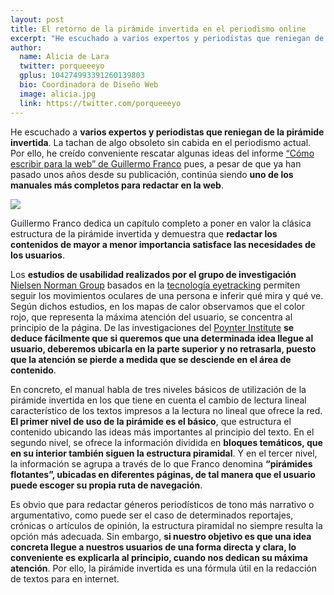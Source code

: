 ```yaml
---
layout: post
title: El retorno de la pirámide invertida en el periodismo online
excerpt: "He escuchado a varios expertos y periodistas que reniegan de la pirámide invertida. La tachan de algo obsoleto sin cabida en el periodismo actual. Por ello, he creído conveniente rescatar algunas ideas del informe “Cómo escribir para la web” de Guillermo Franco pues, a pesar de que ya han pasado unos años desde su publicación, continúa siendo uno de los manuales más completos para redactar en la web."
author:
  name: Alicia de Lara
  twitter: porqueeeyo
  gplus: 104274993391260139803 
  bio: Coordinadora de Diseño Web
  image: alicia.jpg
  link: https://twitter.com/porqueeeyo
---
```

He escuchado a **varios expertos y periodistas que reniegan de la pirámide invertida**. La tachan de algo obsoleto sin cabida en el periodismo actual. Por ello, he creído conveniente rescatar algunas ideas del informe [“Cómo escribir para la web” de Guillermo Franco](https://knightcenter.utexas.edu/Como_escribir_para_la_WEB.pdf) pues,  a pesar de que ya han pasado unos años desde su publicación, continúa siendo **uno de los manuales más completos para redactar en la web**.

![](http://4.bp.blogspot.com/-7MJ6BdSA5xg/U3feiMhS2sI/AAAAAAAAAcM/sVEKoMCh4Xk/s1600/1+Patr%C3%B3n+de+lectura+F.jpg)

Guillermo Franco dedica un capítulo completo a poner en valor la clásica estructura de la pirámide invertida y demuestra que **redactar los contenidos de mayor a menor importancia satisface las necesidades de los usuarios**. 

Los **estudios de usabilidad realizados por el grupo de investigación** [Nielsen Norman Group](http://www.nngroup.com/) basados en la [tecnología eyetracking](http://www.nosolousabilidad.com/articulos/eye-tracking.htm) permiten seguir los movimientos oculares de una persona e inferir qué mira y qué ve. Según dichos estudios, en los mapas de calor observamos que el color rojo, que representa la máxima atención del usuario, se concentra al principio de la página. De las investigaciones del [Poynter Institute](http://www.poynter.org/how-tos/visuals/191875/new-poynter-eyetrack-research-reveals-how-people-read-news-on-tablets/) **se deduce fácilmente que si queremos que una determinada idea llegue al usuario, deberemos ubicarla en la parte superior y no retrasarla, puesto que la atención se pierde a medida que se desciende en el área de contenido**.

En concreto, el manual habla de tres niveles básicos de utilización de la pirámide invertida en los que tiene en cuenta el cambio de lectura lineal característico de los textos impresos a la lectura no lineal que ofrece la red. **El primer nivel de uso de la pirámide es el básico**, que estructura el contenido ubicando las ideas más importantes al principio del texto. En el segundo nivel, se ofrece la información dividida en **bloques temáticos, que en su interior también siguen la estructura piramidal**. Y en el tercer nivel, la información se agrupa a través de lo que Franco denomina **“pirámides flotantes”, ubicadas en diferentes páginas, de tal manera que el usuario puede escoger su propia ruta de navegación**.

Es obvio que para redactar géneros periodísticos de tono más narrativo o argumentativo, como puede ser el caso de determinados reportajes, crónicas o artículos de opinión, la estructura piramidal no siempre resulta la opción más adecuada. Sin embargo, **si nuestro objetivo es que una idea concreta llegue a nuestros usuarios de una forma directa y clara, lo conveniente es explicarla al principio, cuando nos dedican su máxima atención**. Por ello, la pirámide invertida es una fórmula útil en la redacción de textos para en internet.
